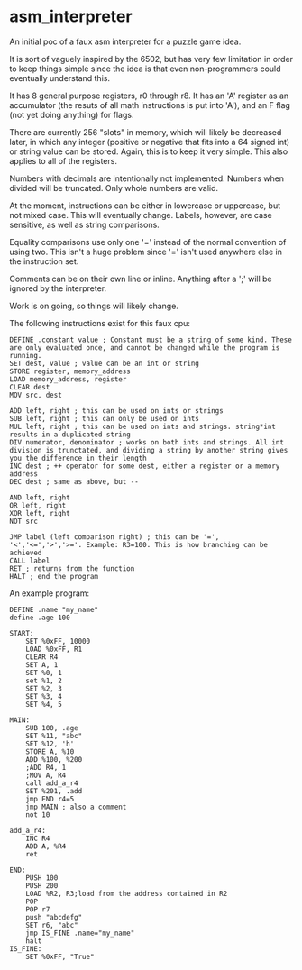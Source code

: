# asm_interpreter
An initial poc of a faux asm interpreter for a puzzle game idea.

It is sort of vaguely inspired by the 6502, but has very few limitation in order to keep things simple since the idea is that even non-programmers could eventually understand this.

It has 8 general purpose registers, r0 through r8. It has an 'A' register as an accumulator (the resuts of all math instructions is put into 'A'), and an F flag (not yet doing anything) for flags.

There are currently 256 "slots" in memory, which will likely be decreased later, in which any integer (positive or negative that fits into a 64 signed int) or string value can be stored. Again, this is to keep it very simple. This also applies to all of the registers.

Numbers with decimals are intentionally not implemented. Numbers when divided will be truncated. Only whole numbers are valid.

At the moment, instructions can be either in lowercase or uppercase, but not mixed case. This will eventually change. Labels, however, are case sensitive, as well as string comparisons.

Equality comparisons use only one '=' instead of the normal convention of using two. This isn't a huge problem since '=' isn't used anywhere else in the instruction set.

Comments can be on their own line or inline. Anything after a ';' will be ignored by the interpreter.

Work is on going, so things will likely change.

The following instructions exist for this faux cpu:
```
DEFINE .constant value ; Constant must be a string of some kind. These are only evaluated once, and cannot be changed while the program is running.
SET dest, value ; value can be an int or string
STORE register, memory_address
LOAD memory_address, register
CLEAR dest
MOV src, dest

ADD left, right ; this can be used on ints or strings
SUB left, right ; this can only be used on ints
MUL left, right ; this can be used on ints and strings. string*int results in a duplicated string
DIV numerator, denominator ; works on both ints and strings. All int division is trunctated, and dividing a string by another string gives you the difference in their length
INC dest ; ++ operator for some dest, either a register or a memory address
DEC dest ; same as above, but --

AND left, right
OR left, right
XOR left, right
NOT src 

JMP label (left comparison right) ; this can be '=', '<','<=','>','>='. Example: R3=100. This is how branching can be achieved
CALL label
RET ; returns from the function
HALT ; end the program
```

An example program:
```
DEFINE .name "my_name"
define .age 100

START:
    SET %0xFF, 10000
    LOAD %0xFF, R1
    CLEAR R4
    SET A, 1
    SET %0, 1
    set %1, 2
    SET %2, 3
    SET %3, 4
    SET %4, 5

MAIN:
    SUB 100, .age
    SET %11, "abc"
    SET %12, 'h'
    STORE A, %10
    ADD %100, %200
    ;ADD R4, 1
    ;MOV A, R4
    call add_a_r4
    SET %201, .add
    jmp END r4=5
    jmp MAIN ; also a comment
    not 10

add_a_r4:
    INC R4
    ADD A, %R4
    ret

END:
    PUSH 100
    PUSH 200
    LOAD %R2, R3;load from the address contained in R2
    POP
    POP r7
    push "abcdefg"
    SET r6, "abc"
    jmp IS_FINE .name="my_name"
    halt
IS_FINE:
    SET %0xFF, "True"
```
